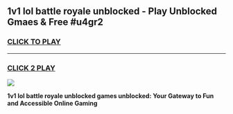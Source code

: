 
## 1v1 lol battle royale unblocked - Play Unblocked Gmaes & Free #u4gr2
<h3>
<a href="https://news.freeplayer.one?title=1v1_lol_battle_royale_unblocked&ref=26F">CLICK TO PLAY</a></h3>
<hr>

<h3>
<a href="https://news.freeplayer.one?title=1v1_lol_battle_royale_unblocked&ref=26F">CLICK 2 PLAY</a>
  
</h3>

<a href="https://news.freeplayer.one?title=1v1_lol_battle_royale_unblocked&ref=26F/"><img src="https://clearcache.store/games.png"></a>


**1v1 lol battle royale unblocked games unblocked: Your Gateway to Fun and Accessible Online Gaming**
